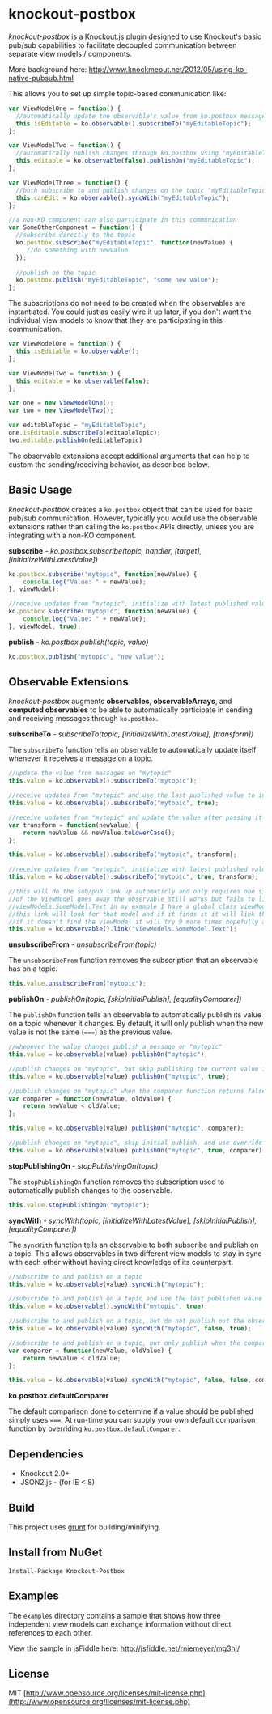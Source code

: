 knockout-postbox
================
*knockout-postbox* is a [Knockout.js](http://knockoutjs.com/) plugin designed to use Knockout's basic pub/sub capabilities to facilitate decoupled communication between separate view models / components.

More background here: http://www.knockmeout.net/2012/05/using-ko-native-pubsub.html

This allows you to set up simple topic-based communication like:

```js
var ViewModelOne = function() {
  //automatically update the observable's value from ko.postbox messages on "myEditableTopic"
  this.isEditable = ko.observable().subscribeTo("myEditableTopic");  
};

var ViewModelTwo = function() {
  //automatically publish changes through ko.postbox using "myEditableTopic" as the topic
  this.editable = ko.observable(false).publishOn("myEditableTopic");  
};

var ViewModelThree = function() {
  //both subscribe to and publish changes on the topic "myEditableTopic"
  this.canEdit = ko.observable().syncWith("myEditableTopic");
};

//a non-KO component can also participate in this communication
var SomeOtherComponent = function() {
  //subscribe directly to the topic
  ko.postbox.subscribe("myEditableTopic", function(newValue) {
     //do something with newValue
  }); 
  
  //publish on the topic
  ko.postbox.publish("myEditableTopic", "some new value");
};
```

The subscriptions do not need to be created when the observables are instantiated. You could just as easily wire it up later, if you don't want the individual view models to know that they are participating in this communication.

```js
var ViewModelOne = function() {
  this.isEditable = ko.observable();  
};

var ViewModelTwo = function() {
  this.editable = ko.observable(false);  
};

var one = new ViewModelOne();
var two = new ViewModelTwo();

var editableTopic = "myEditableTopic";
one.isEditable.subscribeTo(editableTopic);
two.editable.publishOn(editableTopic)
```

The observable extensions accept additional arguments that can help to custom the sending/receiving behavior, as described below.

Basic Usage
-----------

*knockout-postbox* creates a `ko.postbox` object that can be used for basic pub/sub communication. However, typically you would use the observable extensions rather than calling the `ko.postbox` APIs directly, unless you are integrating with a non-KO component.

**subscribe** *- ko.postbox.subscribe(topic, handler, [target], [initializeWithLatestValue])*

```js
ko.postbox.subscribe("mytopic", function(newValue) {
    console.log("Value: " + newValue);
}, viewModel);

//receive updates from "mytopic", initialize with latest published value
ko.postbox.subscribe("mytopic", function(newValue) {
    console.log("Value: " + newValue);
}, viewModel, true);
```


**publish** *- ko.postbox.publish(topic, value)*

```js
ko.postbox.publish("mytopic", "new value");
```

Observable Extensions
---------------------

*knockout-postbox* augments **observables**, **observableArrays**, and **computed observables** to be able to automatically participate in sending and receiving messages through `ko.postbox`.

**subscribeTo** *- subscribeTo(topic, [initializeWithLatestValue], [transform])*

The `subscribeTo` function tells an observable to automatically update itself whenever it receives a message on a topic.

```js
//update the value from messages on "mytopic"
this.value = ko.observable().subscribeTo("mytopic");

//receive updates from "mytopic" and use the last published value to initialize the observable
this.value = ko.observable().subscribeTo("mytopic", true);

//receive updates from "mytopic" and update the value after passing it through the transform function
var transform = function(newValue) {
    return newValue && newValue.toLowerCase();
};

this.value = ko.observable().subscribeTo("mytopic", transform);

//receive updates from "mytopic", initialize with latest published value, and send updates through transform
this.value = ko.observable().subscribeTo("mytopic", true, transform);

//this will do the sub/pub link up automaticly and only requires one side to have this. This creates a true seperation of concerns 
//of the ViewModel goes away the observable still works but fails to link up. 
//viewModels.SomeModel.Text in my example I have a global class viewModels and I added SomeModel to it somehere else in the page
//this link will look for that model and if it finds it it will link the Text observable to this abservable
//if it doesn't find the viewModel it will try 9 more times hopefully allowing the model to load if not loaded yet.
this.value = ko.observable().link("viewModels.SomeModel.Text");

```


**unsubscribeFrom** *- unsubscribeFrom(topic)*

The `unsubscribeFrom` function removes the subscription that an observable has on a topic.

```js
this.value.unsubscribeFrom("mytopic");
```


**publishOn** *- publishOn(topic, [skipInitialPublish], [equalityComparer])*

The `publishOn` function tells an observable to automatically publish its value on a topic whenever it changes. By default, it will only publish when the new value is not the same (`===`) as the previous value.

```js
//whenever the value changes publish a message on "mytopic"
this.value = ko.observable(value).publishOn("mytopic");

//publish changes on "mytopic", but skip publishing the current value immediately
this.value = ko.observable(value).publishOn("mytopic", true);

//publish changes on "mytopic" when the comparer function returns false
var comparer = function(newValue, oldValue) {
    return newValue < oldValue;
};

this.value = ko.observable(value).publishOn("mytopic", comparer);

//publish changes on "mytopic", skip initial publish, and use override comparer
this.value = ko.observable(value).publishOn("mytopic", true, comparer);
```


**stopPublishingOn** *- stopPublishingOn(topic)*

The `stopPublishingOn` function removes the subscription used to automatically publish changes to the observable.

```js
this.value.stopPublishingOn("mytopic");
```

**syncWith** *- syncWith(topic, [initializeWithLatestValue], [skipInitialPublish], [equalityComparer])*

The `syncWith` function tells an observable to both subscribe and publish on a topic. This allows observables in two different view models to stay in sync with each other without having direct knowledge of its counterpart.

```js
//subscribe to and publish on a topic
this.value = ko.observable(value).syncWith("mytopic");

//subscribe to and publish on a topic and use the last published value to initialize the observable
this.value = ko.observable().syncWith("mytopic", true);

//subscribe to and publish on a topic, but do not publish out the observable's value initially
this.value = ko.observable(value).syncWith("mytopic", false, true);

//subscribe to and publish on a topic, but only publish when the comparer function returns false
var comparer = function(newValue, oldValue) {
    return newValue < oldValue;
};

this.value = ko.observable(value).syncWith("mytopic", false, false, comparer);
```

**ko.postbox.defaultComparer**

The default comparison done to determine if a value should be published simply uses `===`. At run-time you can supply your own default comparison function by overriding `ko.postbox.defaultComparer`.

Dependencies
------------
* Knockout 2.0+
* JSON2.js - (for IE < 8)

Build
-----
This project uses [grunt](http://gruntjs.com/) for building/minifying.

Install from NuGet
------------------
    Install-Package Knockout-Postbox

Examples
--------
The `examples` directory contains a sample that shows how three independent view models can exchange information without direct references to each other.

View the sample in jsFiddle here: <http://jsfiddle.net/rniemeyer/mg3hj/>

License
-------
MIT [http://www.opensource.org/licenses/mit-license.php](http://www.opensource.org/licenses/mit-license.php)
